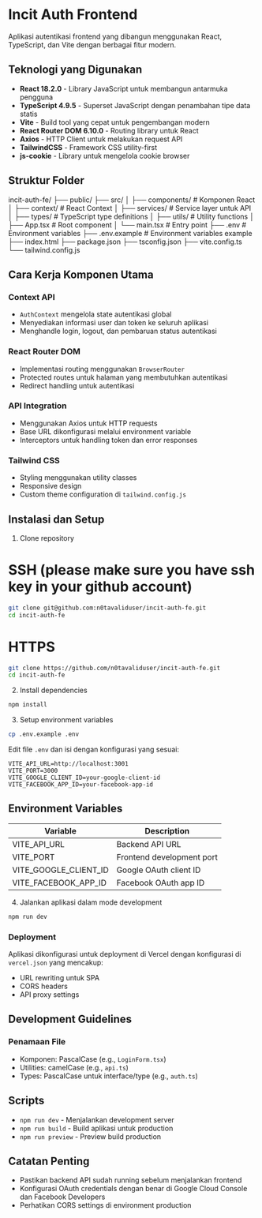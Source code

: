 # Incit Auth Frontend

Aplikasi autentikasi frontend yang dibangun menggunakan React, TypeScript, dan Vite dengan berbagai fitur modern.

## Teknologi yang Digunakan

- **React 18.2.0** - Library JavaScript untuk membangun antarmuka pengguna
- **TypeScript 4.9.5** - Superset JavaScript dengan penambahan tipe data statis
- **Vite** - Build tool yang cepat untuk pengembangan modern
- **React Router DOM 6.10.0** - Routing library untuk React
- **Axios** - HTTP Client untuk melakukan request API
- **TailwindCSS** - Framework CSS utility-first
- **js-cookie** - Library untuk mengelola cookie browser

## Struktur Folder 

incit-auth-fe/
├── public/
├── src/
│ ├── components/ # Komponen React
│ ├── context/ # React Context
│ ├── services/ # Service layer untuk API
│ ├── types/ # TypeScript type definitions
│ ├── utils/ # Utility functions
│ ├── App.tsx # Root component
│ └── main.tsx # Entry point
├── .env # Environment variables
├── .env.example # Environment variables example
├── index.html
├── package.json
├── tsconfig.json
├── vite.config.ts
└── tailwind.config.js

## Cara Kerja Komponen Utama

### Context API
- `AuthContext` mengelola state autentikasi global
- Menyediakan informasi user dan token ke seluruh aplikasi
- Menghandle login, logout, dan pembaruan status autentikasi

### React Router DOM
- Implementasi routing menggunakan `BrowserRouter`
- Protected routes untuk halaman yang membutuhkan autentikasi
- Redirect handling untuk autentikasi

### API Integration
- Menggunakan Axios untuk HTTP requests
- Base URL dikonfigurasi melalui environment variable
- Interceptors untuk handling token dan error responses

### Tailwind CSS
- Styling menggunakan utility classes
- Responsive design
- Custom theme configuration di `tailwind.config.js`

## Instalasi dan Setup

1. Clone repository

# SSH (please make sure you have ssh key in your github account)
```bash
git clone git@github.com:n0tavaliduser/incit-auth-fe.git
cd incit-auth-fe
```

# HTTPS
```bash
git clone https://github.com/n0tavaliduser/incit-auth-fe.git
cd incit-auth-fe
```

2. Install dependencies

```bash
npm install
```

3. Setup environment variables

```bash
cp .env.example .env
```

Edit file `.env` dan isi dengan konfigurasi yang sesuai:

```
VITE_API_URL=http://localhost:3001
VITE_PORT=3000
VITE_GOOGLE_CLIENT_ID=your-google-client-id
VITE_FACEBOOK_APP_ID=your-facebook-app-id
```

## Environment Variables

| Variable              | Description                  |
|----------------------|------------------------------|
| VITE_API_URL         | Backend API URL             |
| VITE_PORT            | Frontend development port    |
| VITE_GOOGLE_CLIENT_ID| Google OAuth client ID      |
| VITE_FACEBOOK_APP_ID | Facebook OAuth app ID       |

4. Jalankan aplikasi dalam mode development

```bash
npm run dev
```

### Deployment
Aplikasi dikonfigurasi untuk deployment di Vercel dengan konfigurasi di `vercel.json` yang mencakup:
- URL rewriting untuk SPA
- CORS headers
- API proxy settings

## Development Guidelines

### Penamaan File
- Komponen: PascalCase (e.g., `LoginForm.tsx`)
- Utilities: camelCase (e.g., `api.ts`)
- Types: PascalCase untuk interface/type (e.g., `auth.ts`)

## Scripts

- `npm run dev` - Menjalankan development server
- `npm run build` - Build aplikasi untuk production
- `npm run preview` - Preview build production

## Catatan Penting

- Pastikan backend API sudah running sebelum menjalankan frontend
- Konfigurasi OAuth credentials dengan benar di Google Cloud Console dan Facebook Developers
- Perhatikan CORS settings di environment production